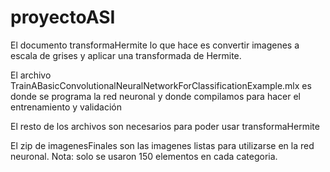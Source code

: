 # proyectoASI

El documento transformaHermite lo que hace es convertir imagenes a escala de grises y aplicar una transformada de Hermite.

El archivo TrainABasicConvolutionalNeuralNetworkForClassificationExample.mlx es donde se programa la red neuronal y donde compilamos para hacer el entrenamiento y validación 

El resto de los archivos son necesarios para poder usar transformaHermite

El zip de imagenesFinales son las imagenes listas para utilizarse en la red neuronal. Nota: solo se usaron 150 elementos en cada categoria.
